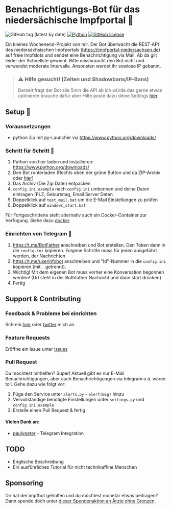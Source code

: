 # Benachrichtigungs-Bot für das niedersächische Impfportal 🐴

![GitHub tag (latest by date)](https://img.shields.io/github/v/tag/sibalzer/impfbot?label=version)
[![Python](https://img.shields.io/badge/Made%20with-Python%203.x-blue.svg?style=flat-square&logo=Python&logoColor=white)](https://www.python.org/)
[![GitHub license](https://img.shields.io/github/license/sibalzer/impfbot)](https://github.com/sibalzer/impfbot/blob/main/LICENSE)

Ein kleines Wochenend-Projekt von mir. Der Bot überwacht die REST-API des niedersächsischen Impfportals (https://impfportal-niedersachsen.de) auf freie Impfslots und sendet eine Benachrichtigung via Mail. Ab da gilt leider der Schnellste gewinnt. Bitte missbraucht den Bot nicht und verwendet moderate Intervalle. Ansonsten werdet ihr sowieso IP gebannt.

> ### ⚠ Hilfe gesucht! (Zeiten und Shadowbans/IP-Bans)
>
> Derzeit fragt der Bot alle 5min die API ab ich würde das gerne etwas optmieren brauche dafür aber Hilfe poste dazu deine Settings [hier](https://github.com/sibalzer/impfbot/issues/6)

## Setup 🤖

### Voraussetzungen

- python 3.x mit py-Launcher via https://www.python.org/downloads/

### Schritt für Schritt 📝

1. Python von hier laden und installieren: https://www.python.org/downloads/
2. Den Bot runterladen (Rechts oben der grüne Button und da ZIP-Archiv oder [hier](https://github.com/sibalzer/impfbot/archive/refs/heads/main.zip))
3. Das Archiv (Die Zip Datei) entpacken
4. `config.ini.example` nach `config.ini` umbennen und deine Daten eintragen (PLZ, Geburtstag, Email Server Daten
5. Doppelklick auf `test_mail.bat` um die E-Mail Einstellungen zu prüfen
6. Doppelklick auf `windows_start.bat`

Für Fortgeschrittene steht alternativ auch ein Docker-Container zur Verfügung. Siehe dazu [docker](https://github.com/sibalzer/impfbot/tree/main/docker).

### Einrichten von Telegram 📣

1. https://t.me/BotFather anschreiben und Bot erstellen. Den Token dann in die `config.ini` kopieren.
Folgene Schritte muss für jeden ausgeführt werden, der Nachrichten
2. https://t.me/userinfobot anschreiben und "Id"-Nummer in die `config.ini` kopieren (mit ```.``` getrennt).
3. Wichtig! Mit dem eigenen Bot muss vorher eine Konversation begonnen werden! (Url steht in der Bothfather Nachricht und dann start drücken)
4. Fertig

## Support & Contributing

### Feedback & Probleme bei einrichten

Schreib [hier](https://github.com/sibalzer/impfbot/issues/5) oder [twitter](https://twitter.com/datearl) mich an.

### Feature Requests

Eröffne ein Issue unter [issues](https://github.com/sibalzer/impfbot/issues/new/choose)

### Pull Request

Du möchtest mithelfen? Super! Aktuell gibt es nur E-Mail Benachrichtigungen, aber auch Benachrichtigungen via ~~telegram~~ o.ä. wären toll. Gehe dazu wie folgt vor:

1. Füge den Service unter `alerts.py` - `alert(msg)` hinzu
2. Vervollständige benötigte Einstellungen unter `settings.py` und `config.ini.example`
3. Erstelle einen Pull Request & fertig

#### Vielen Dank an:

- [paulypeter](https://github.com/paulypeter) - Telegram Integration

## TODO

- Englische Beschreibung
- Ein ausführliches Tutorial für nicht technikaffine Menschen

## Sponsoring

Dir hat der impfbot geholfen und du möchtest monetär etwas beitragen? Dann spende doch unter [dieser Spendenaktion an Ärzte ohne Grenzen](https://www.aerzte-ohne-grenzen.de/spenden-sammeln?cfd=z1suz).
